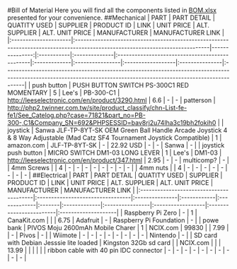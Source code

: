 #Bill of Material
Here you will find all the components listed in [BOM.xlsx](BOM.xlsx?raw=true) presented for your convenience.
##Mechanical
| PART                 | PART DETAIL                                                                                                                  |   QUATITY USED | SUPPLIER   | PRODUCT ID    | LINK                                           | UNIT PRICE   | ALT. SUPPLIER   | ALT. UNIT PRICE   | MANUFACTURER   | MANUFACTURER LINK                                                                                                                                                  |
|:---------------------|:-----------------------------------------------------------------------------------------------------------------------------|---------------:|:-----------|:--------------|:-----------------------------------------------|:-------------|:----------------|:------------------|:---------------|:-------------------------------------------------------------------------------------------------------------------------------------------------------------------|
| push button          | PUSH BUTTON SWITCH PS-300C1 RED MOMENTARY                                                                                    |              5 | Lee's      | PB-300-C1     | http://leeselectronic.com/en/product/3290.html | 6.6          | -               | -                 | patterson      | http://php2.twinner.com.tw/site/product_classify/chn-List-fe-fe1/See_Catelog.php?case=71821&part_no=PB-300-,C1&Company_SN=692&PHPSESSID=bav8rj2u74lha3c19bh2fokih0 |
| joystick             | Sanwa JLF-TP-8YT-SK OEM Green Ball Handle Arcade Joystick 4 & 8 Way Adjustable (Mad Catz SF4 Tournament Joystick Compatible) |              1 | amazon.com | JLF-TP-8YT-SK | -                                              | 22.92 USD    | -               | -                 | Sanwa          | -                                                                                                                                                                  |
| joystick push button | MICRO SWITCH DM1-03 LONG LEVER                                                                                               |              1 | Lee's      | DM1-03        | http://leeselectronic.com/en/product/347.html  | 2.95         | -               | -                 | multicomp?     | -                                                                                                                                                                  |
| 4mm Screws           |                                                                                                                              |              4 | -          | -             | -                                              | -            | -               | -                 | -              | -                                                                                                                                                                  |
| 4mm nuts             |                                                                                                                              |              4 | -          | -             | -                                              | -            | -               | -                 | -              | -                                                                                                                                                                  |
##Electrical
| PART                                    | PART DETAIL                      | QUATITY USED   | SUPPLIER    | PRODUCT ID   | LINK   | UNIT PRICE   | ALT. SUPPLIER   | ALT. UNIT PRICE   | MANUFACTURER            | MANUFACTURER LINK   |
|:----------------------------------------|:---------------------------------|:---------------|:------------|:-------------|:-------|:-------------|:----------------|:------------------|:------------------------|:--------------------|
| Raspberry Pi Zero                       | -                                | 1              | CanaKit.com |              |        | 6.75         | Adafruit        | -                 | Raspberry Pi Foundation | -                   |
| powe bank                               | PIVOS Moju 2600mAh Mobile Charer | 1              | NCIX.com    | 99830        |        | 7.99         |                 | -                 | Pivos                   | -                   |
| Wiimote                                 | -                                | -              | -           | -            | -      | -            | -               | -                 | Nintendo                | -                   |
| SD card with Debian Jesssie lite loaded | Kingston 32Gb sd card            |                | NCIX.com    |              |        | 13.99        |                 |                   |                         |                     |
| ribbon cable with 40 pin IDC connector  | -                                | -              | -           | -            | -      | -            | -               | -                 | -                       | -                   |